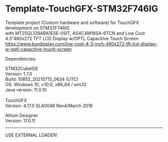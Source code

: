 # Template-TouchGFX-STM32F746IG
 
Template project (Custom hardware and software) for TouchGFX development on STM32F746IG<br/>
with MT25QL128ABA1ESE-0SIT, AS4C4M16SA-6TCN and Low Cost 4.3"480x272 TFT LCD Display w/OPTL Capacitive Touch Screen<br/>
https://www.buydisplay.com/low-cost-4-3-inch-480x272-tft-lcd-display-w-optl-capacitive-touch-screen

Dependencies:<br/>

STM32CubeIDE<br/>
Version: 1.7.0<br/>
Build: 10852_20210715_0634 (UTC)<br/>
OS: Windows 10, v.10.0, x86_64 / win32<br/>
Java version: 11.0.10<br/>
<br/>
TouchGFX <br/>Version: 4.17.0 
SLA0048 Rev4/March 2018
<br/>

Altium Designer<br/>
Version: 17.0.11<br/>

--------------------------

USE EXTERNAL LOADER!
